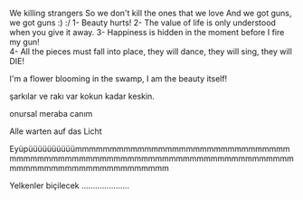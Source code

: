 We killing strangers
So we don't kill the ones that we love
     And we got guns, we got guns
:)
:/
1- Beauty hurts!
2- The value of life is only understood when you give it away.
3- Happiness is hidden in the moment before I fire my gun!               
4- All the pieces must fall into place, they will dance, they will sing, they will DIE! 
                    
I'm a flower blooming in the swamp, I am the beauty itself!

şarkılar ve rakı var kokun kadar keskin.

onursal meraba canım

Alle warten auf das Licht 

Eyüpüüüüüüüüüümmmmmmmmmmmmmmmmmmmmmmmmmmmmmmmmmmmmmmmmmmmmmmmmmmmmmmmmmmmmmmmmmmmmmmmmmmmmmmmmmmmmmmmmmmmmmmm


Yelkenler biçilecek
.....................
